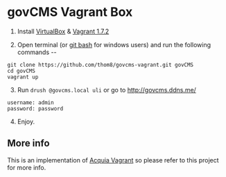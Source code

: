 # govCMS Vagrant Box

  1. Install [VirtualBox](https://www.virtualbox.org/wiki/Downloads) & [Vagrant 1.7.2](http://www.vagrantup.com/download-archive/v1.7.2.html)

  2. Open terminal (or [git bash](https://msysgit.github.io/) for windows users) and run the following commands --

  ```
  git clone https://github.com/thom8/govcms-vagrant.git govCMS
  cd govCMS
  vagrant up
  ```

  3. Run ```drush @govcms.local uli``` or go to http://govcms.ddns.me/

  ```
  username: admin
  password: password
  ```

  4. Enjoy.

## More info

This is an implementation of [Acquia Vagrant](https://github.com/thom8/acquia-vagrant) so please refer to this project for more info.